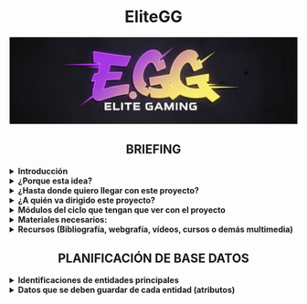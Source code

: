 <div align="center">
    <h1 style="text-align: center;">EliteGG</h1>
</div>

![Mi logo](assets/logo.png)

<div align="center">
    <h2 style="text-align: center;">BRIEFING</h2>
</div>

<details>
<summary><strong>Introducción</strong></summary>
<hr style="margin-top: 10px; margin-bottom: 0px; border: none; height: 1px; visibility: hidden;">
<div>
    EliteGG es una plataforma de análisis y seguimiento de estadísticas para distintos videojuegos, principalmente League of Legends, diseñada para jugadores que quieren mejorar y llevar un control más organizado de su progreso.
Nuestro objetivo es crear una página similar a OP.GG, pero con una interfaz más clara, ordenada y con nuevas herramientas exclusivas para la comunidad. 
 </div>
</details>
<details>
<summary><strong>¿Porque esta idea?</strong></summary>
<hr style="margin-top: 10px; margin-bottom: 0px; border: none; height: 1px; visibility: hidden;">
<div>
Como usuarios habituales de este tipo de páginas, creemos que sería interesante crear una que sea nuestra. Además, el tema nos apasiona, ya que trata de un videojuego que se disfruta en el tiempo libre.


Otra razón importante es poder desarrollar una página que resuelva los fallos de las webs existentes en este ámbito. Al ser usuarios recurrentes de estos servicios, se ha identificado varias áreas de mejora y funcionalidades que serán muy útiles e interesantes para la comunidad.
</div>
</details>
<details>
<summary><strong>¿Hasta donde quiero llegar con este proyecto?</strong></summary>
<hr style="margin-top: 10px; margin-bottom: 0px; border: none; height: 1px; visibility: hidden;">
    <div>
El objetivo principal es crear una página que sea realmente util y consistente tanto a nivel tecnico como a nivel visual, para ello se ha analizado distintas páginas ya existentes y listado las funcionalidades que la pagina acabará conteniendo. Dichas funciones son:<br>
 1. Estadísticas personales detalladas: consultar historial de partidas, campeones más jugados y rendimiento por rol....<br>
 2. Comparación con otros jugadores: medir tu nivel frente a amigos o rivales y descubrir en qué aspectos puedes mejorar.<br>
 3. Calendario de eventos: Accede a un calendario con torneos, eventos y novedades del juego para no perderte nada. También puedes guardar algún equipo en concreto como favorito para recibir un correo cada vez que este tenga un partido.<br>
 4. Consejos personalizados: Sugerencias de mejora basadas en tu estilo de juego y datos de la comunidad, como por ejemplo sugerencias de objetos según el campeón que quieras jugar y en contra de cuales juegues. También te hara una plantilla donde podras elegir que campeones te gusta jugar para darte consejos de que campeón de aquellos que te gustan deberías elegir en contra de enemigos concretos.<br>
 5. La pagina también va a incluir videos de una corta duración haciendo una demostración de las habilidades de los personajes y de sus diferentes aspectos.<br>
    </div>
</details>
<details>
<summary><strong>¿A quién va dirigido este proyecto?</strong></summary>
<hr style="margin-top: 10px; margin-bottom: 0px; border: none; height: 1px; visibility: hidden;">
      <div>
El proyecto está dirigido a la comunidad de League of Legends, un factor que nos beneficia mucho en términos de visibilidad. Al ser un juego para todos los públicos, el único "requisito" para usar nuestra plataforma es jugar al juego. Aunque mas adelante, si es posible, se incluiran más videojuegos ya que así el alcance podrá ser mayor y así abarcar otras comunidades.
 </details>
      </div>
 <details>
<summary><strong>Módulos del ciclo que tengan que ver con el proyecto</strong></summary>
  <hr style="margin-top: 10px; margin-bottom: 0px; border: none; height: 1px; visibility: hidden;">
     <div>
En el proyecto se incluirán varios módulos del curso:<br>
1. Aplicaciones web: Este módulo es fundamental, ya que necesitamos desarrollar una página web funcional y atractiva. Para ello, utilizaremos lenguajes de programación como HTML y CSS.<br>
2. Seguridad: La seguridad es un aspecto crucial. Implementaremos medidas para proteger nuestros servidores y la información de los usuarios (como sus nombres y contraseñas) contra posibles ataques o robos de datos.<br>
3. Sistemas operativos en red: Este módulo se aplicará directamente en el uso de máquinas virtuales (MV) para nuestros servidores, lo cual es esencial para el despliegue del proyecto.<br>
4. Servicios en red: Este módulo será imprescindible, ya que utilizaremos herramientas esenciales como DNS para el funcionamiento de nuestra plataforma.<br>
     </details>
     </div>
     <details>
<summary><strong>Materiales necesarios:</strong></summary>
<hr style="margin-top: 10px; margin-bottom: 0px; border: none; height: 1px; visibility: hidden;">
<div>
<strong>Fisicos:<br></strong>
1. Ordenadores<br>
<strong>Lógicos:<br></strong>
1. Virtual Box (VM) <br>
2. Canva<br>
3. IA (Gemini)<br>
4. Visual Studio Code<br>
5. Vercel<br>
6. Trello<br>
7. Github<br>



   </div>
</details>
<details>
<summary><strong>Recursos (Bibliografía, webgrafía, vídeos, cursos o demás multimedia)</strong></summary>
   <hr style="margin-top: 10px; margin-bottom: 0px; border: none; height: 1px; visibility: hidden;">
<div>
https://www.youtube.com/watch?v=jkzq9j5yeT8&list=PL3vL1pnMCbUERqllcwhcvEJbKum-M9zT5
https://gist.github.com/dasdo/9ff71c5c0efa037441b6
https://www.youtube.com/watch?v=niPExbK8lSw&t=518s
</details>
</div>
    
<div align="center">
    <h2 style="text-align: center;">PLANIFICACIÓN DE BASE DATOS</h2>
</div>

<details>
<summary><strong>Identificaciones de entidades principales</strong></summary>
<hr style="margin-top: 10px; margin-bottom: 0px; border: none; height: 1px; visibility: hidden;">
<div>
<strong>-¿Qué elementos importantes hay en tu web que necesitan almacenarse?<br></strong>
Usuarios y contraseñas, plan de eventos de los partidos oficiales, imagenes personajes, imágenes objetos, videos de las skins y habilidades (muchos videos), imagenes de cada juego para la primera página, y las recomendaciones que te da segun tu personaje

<strong>-¿Qué tema de información almacena?<br></strong>
Usuarios (con contraseñas), fechas, imagenes, videos.
</div>
<strong>-¿Por qué necesitas guardarla en la base de datos?</strong>
<div align="center">
  <img src="assets/tabla1.png" alt="tabla1">
</div>

<div>
*Los metadatos son los datos extendidos sobre un primer dato, en esta tabla improvisada hemos puesto de ejemplo un campeón (Jinx) que en este caso sería el dato.
Todo lo que muestra la tabla serían los metadatos de este campeón.
</div>
<div align="center">
  <img src="assets/Tablajinx.png" alt="Tablajinx">
</div>
</details>

<details>
<summary><strong>Datos que se deben guardar de cada entidad (atributos)</strong></summary>
<hr style="margin-top: 10px; margin-bottom: 0px; border: none; height: 1px; visibility: hidden;">
Para cada entidad identificada en el punto anterior, describe qué información concreta se necesita guardar.
Por ejemplo, si una entidad es “Usuario”:<br>
1.Nombre<br>
2.Apellidos<br>
3.Correo electrónico<br>
4.Contraseña<br>
5.Fecha de registro<br>
<strong>-Indica el tipo de dato esperado (texto, número, fecha, etc.) y la definición que consideras que corresponde (varchar, int, decimal...)</strong><br>
<div align="center">
  <img src="assets/Tabla3.png" alt="Tabla3">
</div>
    <strong>*Booleano:</strong> Los datos booleanos son datos que se usan para conceptos positivos y negativos:<br>
Si/No<br>
Verdadero/Falso<br>
Afirmativo/negativo<br>
<div align="center">
  <img src="assets/Evento.png" alt="Evento">
</div>
</details>
